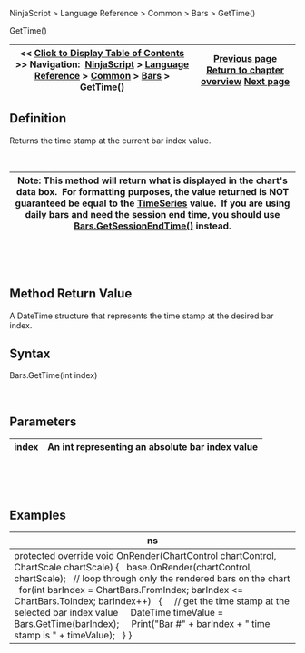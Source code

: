 ﻿


NinjaScript \> Language Reference \> Common \> Bars \> GetTime()






















GetTime()







| \<\< [Click to Display Table of Contents](gettime.md) \>\> **Navigation:**     [NinjaScript](ninjascript-1.md) \> [Language Reference](language_reference_wip-1.md) \> [Common](common-1.md) \> [Bars](bars-1.md) \> GetTime() | [Previous page](getsessionendtime-1.md) [Return to chapter overview](bars-1.md) [Next page](getvolume-1.md) |
| --- | --- |











## Definition


Returns the time stamp at the current bar index value.


 




| Note: This method will return what is displayed in the chart's data box.  For formatting purposes, the value returned is NOT guaranteed be equal to the [TimeSeries](timeseries-1.md) value.  If you are using daily bars and need the session end time, you should use [Bars.GetSessionEndTime()](getsessionendtime-1.md) instead. |
| --- |



 


 


## Method Return Value


A DateTime structure that represents the time stamp at the desired bar index.


## 


## Syntax


Bars.GetTime(int index)


 


## Parameters




| index | An int representing an absolute bar index value |
| --- | --- |



 


 


## Examples




| ns |
| --- |
| protected override void OnRender(ChartControl chartControl, ChartScale chartScale) {    base.OnRender(chartControl, chartScale);    // loop through only the rendered bars on the chart    for(int barIndex \= ChartBars.FromIndex; barIndex \<\= ChartBars.ToIndex; barIndex\+\+)    {      // get the time stamp at the selected bar index value      DateTime timeValue \= Bars.GetTime(barIndex);      Print("Bar \#" \+ barIndex \+ " time stamp is " \+ timeValue);    } } |










